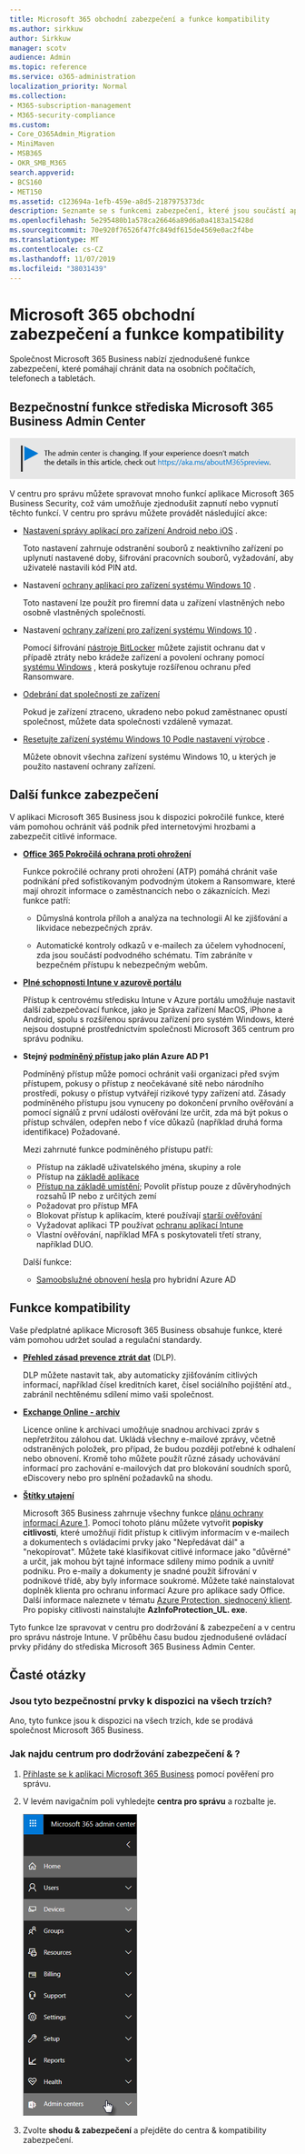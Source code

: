 ```yaml
---
title: Microsoft 365 obchodní zabezpečení a funkce kompatibility
ms.author: sirkkuw
author: Sirkkuw
manager: scotv
audience: Admin
ms.topic: reference
ms.service: o365-administration
localization_priority: Normal
ms.collection:
- M365-subscription-management
- M365-security-compliance
ms.custom:
- Core_O365Admin_Migration
- MiniMaven
- MSB365
- OKR_SMB_M365
search.appverid:
- BCS160
- MET150
ms.assetid: c123694a-1efb-459e-a8d5-2187975373dc
description: Seznamte se s funkcemi zabezpečení, které jsou součástí aplikace Microsoft 365 Business.
ms.openlocfilehash: 5e295480b1a578ca26646a89d6a0a4183a15428d
ms.sourcegitcommit: 70e920f76526f47fc849df615de4569e0ac2f4be
ms.translationtype: MT
ms.contentlocale: cs-CZ
ms.lasthandoff: 11/07/2019
ms.locfileid: "38031439"
---
```

# <a name="microsoft-365-business-security-and-compliance-features"></a>Microsoft 365 obchodní zabezpečení a funkce kompatibility

Společnost Microsoft 365 Business nabízí zjednodušené funkce zabezpečení, které pomáhají chránit data na osobních počítačích, telefonech a tabletách.
    
## <a name="microsoft-365-business-admin-center-security-features"></a>Bezpečnostní funkce střediska Microsoft 365 Business Admin Center

[![Popisek vám dá vědět, že se centrum pro správu mění a další podrobnosti naleznete na aka.ms/aboutM365preview.](media/m365admincenterchanging.png)](https://docs.microsoft.com/office365/admin/microsoft-365-admin-center-preview)

V centru pro správu můžete spravovat mnoho funkcí aplikace Microsoft 365 Business Security, což vám umožňuje zjednodušit zapnutí nebo vypnutí těchto funkcí. V centru pro správu můžete provádět následující akce:
  
  
- [Nastavení správy aplikací pro zařízení Android nebo iOS](app-protection-settings-for-android-and-ios.md) . 
    
    Toto nastavení zahrnuje odstranění souborů z neaktivního zařízení po uplynutí nastavené doby, šifrování pracovních souborů, vyžadování, aby uživatelé nastavili kód PIN atd.
    
- Nastavení [ochrany aplikací pro zařízení systému Windows 10](protection-settings-for-windows-10-devices.md) . 
    
    Toto nastavení lze použít pro firemní data u zařízení vlastněných nebo osobně vlastněných společností.
    
- Nastavení [ochrany zařízení pro zařízení systému Windows 10](protection-settings-for-windows-10-pcs.md) . 
    
    Pomocí šifrování [nástroje BitLocker](https://go.microsoft.com/fwlink/p/?linkid=871405) můžete zajistit ochranu dat v případě ztráty nebo krádeže zařízení a povolení ochrany pomocí [systému Windows](https://docs.microsoft.com/windows/security/threat-protection/microsoft-defender-atp/enable-exploit-protection) , která poskytuje rozšířenou ochranu před Ransomware. 
    
- [Odebrání dat společnosti ze zařízení](remove-company-data.md)
    
    Pokud je zařízení ztraceno, ukradeno nebo pokud zaměstnanec opustí společnost, můžete data společnosti vzdáleně vymazat.
    
- [Resetujte zařízení systému Windows 10 Podle nastavení výrobce](reset-devices-to-factory-settings.md) . 
    
    Můžete obnovit všechna zařízení systému Windows 10, u kterých je použito nastavení ochrany zařízení.
    
## <a name="additional-security-features"></a>Další funkce zabezpečení 

V aplikaci Microsoft 365 Business jsou k dispozici pokročilé funkce, které vám pomohou ochránit váš podnik před internetovými hrozbami a zabezpečit citlivé informace.
  
- **[Office 365 Pokročilá ochrana proti ohrožení](https://support.office.com/article/e100fe7c-f2a1-4b7d-9e08-622330b83653)**
    
    Funkce pokročilé ochrany proti ohrožení (ATP) pomáhá chránit vaše podnikání před sofistikovaným podvodným útokem a Ransomware, které mají ohrozit informace o zaměstnancích nebo o zákaznících. Mezi funkce patří:
    
  - Důmyslná kontrola příloh a analýza na technologii AI ke zjišťování a likvidace nebezpečných zpráv.
    
  - Automatické kontroly odkazů v e-mailech za účelem vyhodnocení, zda jsou součástí podvodného schématu. Tím zabráníte v bezpečném přístupu k nebezpečným webům.

- **[Plné schopnosti Intune v azurově portálu](https://go.microsoft.com/fwlink/p/?linkid=871403)**
    
    Přístup k centrovému středisku Intune v Azure portálu umožňuje nastavit další zabezpečovací funkce, jako je Správa zařízení MacOS, iPhone a Android, spolu s rozšířenou správou zařízení pro systém Windows, které nejsou dostupné prostřednictvím společnosti Microsoft 365 centrum pro správu podniku.
- **Stejný [podmíněný přístup](https://docs.microsoft.com/azure/active-directory/conditional-access/overview) jako plán Azure AD P1**

    Podmíněný přístup může pomoci ochránit vaši organizaci před svým přístupem, pokusy o přístup z neočekávané sítě nebo národního prostředí, pokusy o přístup vytvářejí rizikové typy zařízení atd. Zásady podmíněného přístupu jsou vynuceny po dokončení prvního ověřování a pomocí signálů z první události ověřování lze určit, zda má být pokus o přístup schválen, odepřen nebo f více důkazů (například druhá forma identifikace) Požadované.

    Mezi zahrnuté funkce podmíněného přístupu patří:

    - Přístup na základě uživatelského jména, skupiny a role
    - Přístup na [základě aplikace](https://docs.microsoft.com/azure/active-directory/conditional-access/app-based-conditional-access) 
    - [Přístup na základě umístění](https://docs.microsoft.com/azure/active-directory/authentication/howto-registration-mfa-sspr-combined#conditional-access-policies-for-combined-registration);  Povolit přístup pouze z důvěryhodných rozsahů IP nebo z určitých zemí 
    - Požadovat pro přístup MFA
    - Blokovat přístup k aplikacím, které používají [starší ověřování](https://docs.microsoft.com/azure/active-directory/conditional-access/block-legacy-authentication)
    - Vyžadovat aplikaci TP používat [ochranu aplikací Intune](https://docs.microsoft.com/azure/active-directory/conditional-access/app-protection-based-conditional-access)
    - Vlastní ověřování, například MFA s poskytovateli třetí strany, například DUO.
   
    Další funkce:
    - [Samoobslužné obnovení hesla](https://docs.microsoft.com/azure/active-directory/authentication/concept-sspr-customization) pro hybridní Azure AD
    
## <a name="compliance-features"></a>Funkce kompatibility

Vaše předplatné aplikace Microsoft 365 Business obsahuje funkce, které vám pomohou udržet soulad a regulační standardy.

- **[Přehled zásad prevence ztrát dat](https://support.office.com/article/1966b2a7-d1e2-4d92-ab61-42efbb137f5e)** (DLP). 
    
    DLP můžete nastavit tak, aby automaticky zjišťováním citlivých informací, například čísel kreditních karet, čísel sociálního pojištění atd., zabránil nechtěnému sdílení mimo vaši společnost.
    
- **[Exchange Online - archiv](https://products.office.com/exchange/microsoft-exchange-online-archiving-email)**
    
    Licence online k archivaci umožňuje snadnou archivaci zpráv s nepřetržitou zálohou dat. Ukládá všechny e-mailové zprávy, včetně odstraněných položek, pro případ, že budou později potřebné k odhalení nebo obnovení. Kromě toho můžete použít různé zásady uchovávání informací pro zachování e-mailových dat pro blokování soudních sporů, eDiscovery nebo pro splnění požadavků na shodu.
    
- **[Štítky utajení](https://docs.microsoft.com/microsoft-365/compliance/sensitivity-labels)**

   Microsoft 365 Business zahrnuje všechny funkce [plánu ochrany informací Azure 1](https://go.microsoft.com/fwlink/p/?linkid=871407). Pomocí tohoto plánu můžete vytvořit **popisky citlivosti**, které umožňují řídit přístup k citlivým informacím v e-mailech a dokumentech s ovládacími prvky jako "Nepředávat dál" a "nekopírovat". Můžete také klasifikovat citlivé informace jako "důvěrné" a určit, jak mohou být tajné informace sdíleny mimo podnik a uvnitř podniku. Pro e-maily a dokumenty je snadné použít šifrování v podnikové třídě, aby byly informace soukromé. Můžete také nainstalovat doplněk klienta pro ochranu informací Azure pro aplikace sady Office. Další informace naleznete v tématu [Azure Protection, sjednocený klient](https://docs.microsoft.com/azure/information-protection/rms-client/unifiedlabelingclient-version-release-history). Pro popisky citlivosti nainstalujte **AzInfoProtection_UL. exe**.

Tyto funkce lze spravovat v centru pro dodržování &amp; zabezpečení a v centru pro správu nástroje Intune. V průběhu času budou zjednodušené ovládací prvky přidány do střediska Microsoft 365 Business Admin Center.
  
    
## <a name="faq"></a>Časté otázky

 ### <a name="are-these-security-features-available-in-all-markets"></a>Jsou tyto bezpečnostní prvky k dispozici na všech trzích?
  
Ano, tyto funkce jsou k dispozici na všech trzích, kde se prodává společnost Microsoft 365 Business.
  
### <a name="how-do-i-find-the-security-amp-compliance-center"></a>Jak najdu centrum pro dodržování zabezpečení &amp; ?
  
1. [Přihlaste se k aplikaci Microsoft 365 Business](https://portal.microsoft.com/) pomocí pověření pro správu. 
    
2. V levém navigačním poli vyhledejte **centra pro správu** a rozbalte je. 
    
    ![V levém navigačním středisku v centru Microsoft 365 Admin Center zvolte centrum pro správu.](media/fa4484f8-c637-45fd-a7bd-bdb3abfd6c03.png)
  
3. Zvolte **shodu &amp; zabezpečení** a přejděte do centra &amp; kompatibility zabezpečení.
